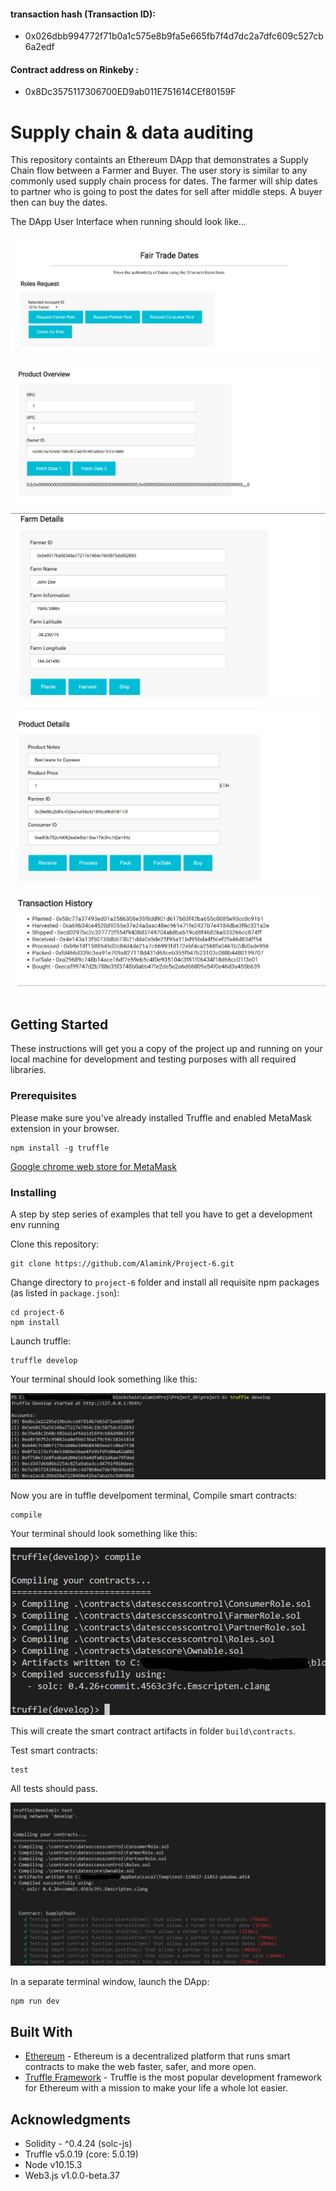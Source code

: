 
#### transaction hash (Transaction ID):   
* 0x026dbb994772f71b0a1c575e8b9fa5e665fb7f4d7dc2a7dfc609c527cb6a2edf
#### Contract address on Rinkeby :  
* 0x8Dc3575117306700ED9ab011E751614CEf80159F

# Supply chain & data auditing

This repository containts an Ethereum DApp that demonstrates a Supply Chain flow between a Farmer and Buyer. The user story is similar to any commonly used supply chain process for dates. The farmer will ship dates to partner who is going to post the dates for sell after middle steps. A buyer then can buy the dates.

The DApp User Interface when running should look like...

![truffle test](images/Interface-P1.PNG)

![truffle test](images/Interface-P2.PNG)

![truffle test](images/Interface-P3.PNG)

![truffle test](images/Interface-P4.PNG)

![truffle test](images/Interface-P5.PNG)


## Getting Started

These instructions will get you a copy of the project up and running on your local machine for development and testing purposes with all required libraries. 

### Prerequisites

Please make sure you've already installed Truffle and enabled MetaMask extension in your browser.

```
npm install -g truffle
```
[Google chrome web store for MetaMask](https://chrome.google.com/webstore/detail/metamask/nkbihfbeogaeaoehlefnkodbefgpgknn?hl=en)


### Installing

A step by step series of examples that tell you have to get a development env running

Clone this repository:

```
git clone https://github.com/Alamink/Project-6.git
```

Change directory to ```project-6``` folder and install all requisite npm packages (as listed in ```package.json```):

```
cd project-6
npm install
```

Launch truffle:

```
truffle develop
```

Your terminal should look something like this:

![truffle test](images/truffle-develop.PNG)

Now you are in tuffle develpoment terminal, Compile smart contracts:

```
compile
```

Your terminal should look something like this:

![truffle test](images/truffle-compile.PNG)

This will create the smart contract artifacts in folder ```build\contracts```.


Test smart contracts:

```
test
```

All tests should pass.

![truffle test](images/truffle-test.PNG)

In a separate terminal window, launch the DApp:

```
npm run dev
```

## Built With

* [Ethereum](https://www.ethereum.org/) - Ethereum is a decentralized platform that runs smart contracts
to make the web faster, safer, and more open.
* [Truffle Framework](http://truffleframework.com/) - Truffle is the most popular development framework for Ethereum with a mission to make your life a whole lot easier.


## Acknowledgments

* Solidity - ^0.4.24 (solc-js)
* Truffle v5.0.19 (core: 5.0.19)
* Node v10.15.3
* Web3.js v1.0.0-beta.37